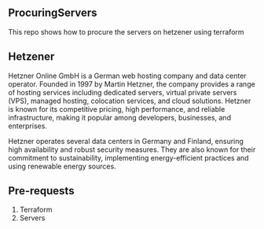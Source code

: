## ProcuringServers
This repo shows how to procure the servers on hetzener using terraform

## Hetzener
Hetzner Online GmbH is a German web hosting company and data center operator. Founded in 1997 by Martin Hetzner, the company provides a range of hosting services including dedicated servers, virtual private servers (VPS), managed hosting, colocation services, and cloud solutions. Hetzner is known for its competitive pricing, high performance, and reliable infrastructure, making it popular among developers, businesses, and enterprises.

Hetzner operates several data centers in Germany and Finland, ensuring high availability and robust security measures. They are also known for their commitment to sustainability, implementing energy-efficient practices and using renewable energy sources.

## Pre-requests
1. Terraform
2. Servers
